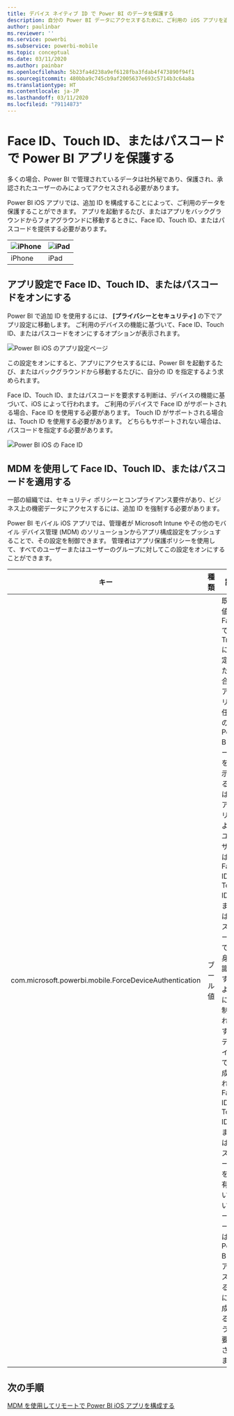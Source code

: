 ```yaml
---
title: デバイス ネイティブ ID で Power BI のデータを保護する
description: 自分の Power BI データにアクセスするために、ご利用の iOS アプリを追加 ID を必要とするように構成する方法について学習します
author: paulinbar
ms.reviewer: ''
ms.service: powerbi
ms.subservice: powerbi-mobile
ms.topic: conceptual
ms.date: 03/11/2020
ms.author: painbar
ms.openlocfilehash: 5b23fa4d238a9ef6128fba3fdab4f473890f94f1
ms.sourcegitcommit: 480bba9c745cb9af2005637e693c5714b3c64a8a
ms.translationtype: HT
ms.contentlocale: ja-JP
ms.lasthandoff: 03/11/2020
ms.locfileid: "79114873"
---
```

# <a name="protect-power-bi-app-with-face-id-touch-id-or-passcode"></a>Face ID、Touch ID、またはパスコードで Power BI アプリを保護する 

多くの場合、Power BI で管理されているデータは社外秘であり、保護され、承認されたユーザーのみによってアクセスされる必要があります。 

Power BI iOS アプリでは、追加 ID を構成することによって、ご利用のデータを保護することができます。 アプリを起動するたび、またはアプリをバックグラウンドからフォアグラウンドに移動するときに、Face ID、Touch ID、またはパスコードを提供する必要があります。

| ![iPhone](./media/tutorial-mobile-apps-ios-qna/iphone-logo-50-px.png) | ![iPad](./media/tutorial-mobile-apps-ios-qna/ipad-logo-50-px.png) |
|:--- |:--- |
| iPhone |iPad |

## <a name="turn-on-face-id-touch-id-or-passcode-in-app-setting"></a>アプリ設定で Face ID、Touch ID、またはパスコードをオンにする

Power BI で追加 ID を使用するには、 **[プライバシーとセキュリティ]** の下でアプリ設定に移動します。 ご利用のデバイスの機能に基づいて、Face ID、Touch ID、またはパスコードをオンにするオプションが表示されます。

![Power BI iOS のアプリ設定ページ](./media/mobile-ios-native-secure-access/mobile-ios-native-secured-setting.png)

この設定をオンにすると、アプリにアクセスするには、Power BI を起動するたび、またはバックグラウンドから移動するたびに、自分の ID を指定するよう求められます。 

Face ID、Touch ID、またはパスコードを要求する判断は、デバイスの機能に基づいて、iOS によって行われます。 ご利用のデバイスで Face ID がサポートされる場合、Face ID を使用する必要があります。 Touch ID がサポートされる場合は、Touch ID を使用する必要があります。 どちらもサポートされない場合は、パスコードを指定する必要があります。

![Power BI iOS の Face ID](./media/mobile-ios-native-secure-access/mobile-ios-native-secured-faceid.png)

## <a name="use-mdm-to-enforce-face-id-touch-id-or-passcode"></a>MDM を使用して Face ID、Touch ID、またはパスコードを適用する

一部の組織では、セキュリティ ポリシーとコンプライアンス要件があり、ビジネス上の機密データにアクセスするには、追加 ID を強制する必要があります。 

Power BI モバイル iOS アプリでは、管理者が Microsoft Intune やその他のモバイル デバイス管理 (MDM) のソリューションからアプリ構成設定をプッシュすることで、その設定を制御できます。 管理者はアプリ保護ポリシーを使用して、すべてのユーザーまたはユーザーのグループに対してこの設定をオンにすることができます。

|キー  |種類  |説明  |
|---------|---------|---------|
| com.microsoft.powerbi.mobile.ForceDeviceAuthentication | ブール値 | 既定値は False です。 <br>True に設定した場合、アプリで任意の Power BI データを表示するには、アプリによってユーザーは Face ID、Touch ID、またはパスコードで自身を識別するように強制されます。 デバイス上で構成された Face ID、Touch ID、またはパスコードを所有していないユーザーは、Power BI にアクセスする前に構成するように要求されます。  |

## <a name="next-steps"></a>次の手順

[MDM を使用してリモートで Power BI iOS アプリを構成する](mobile-app-configuration.md)

